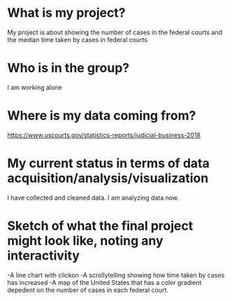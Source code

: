 # What is my project?
My project is about showing the number of cases in the federal courts and the median time taken by cases in federal courts
# Who is in the group?
I am working alone

# Where is my data coming from?
https://www.uscourts.gov/statistics-reports/judicial-business-2018

# My current status in terms of data acquisition/analysis/visualization
I have collected and cleaned data. I am analyzing data now.
# Sketch of what the final project might look like, noting any interactivity

-A line chart with clickon
-A scrollytelling showing how time taken by cases has increased
-A map of the United States that has a color gradient depedent on the number of cases in each federal court.
